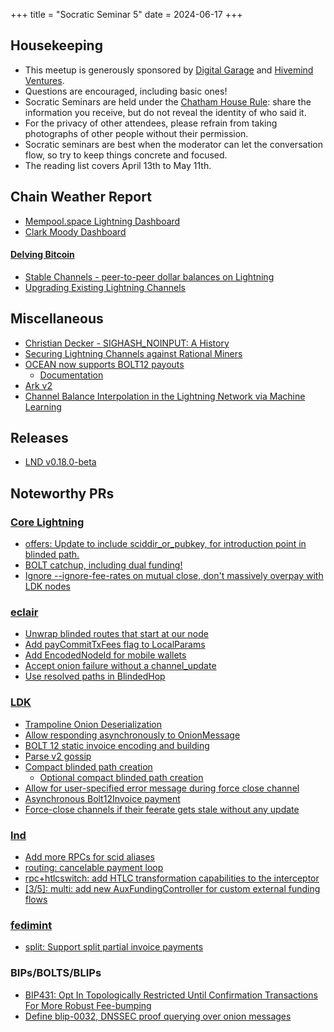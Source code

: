 +++
title = "Socratic Seminar 5"
date = 2024-06-17
+++

Housekeeping
------------

- This meetup is generously sponsored by [Digital Garage](https://dg717.com/) and [Hivemind Ventures](https://hivemind.vc).
- Questions are encouraged, including basic ones!
- Socratic Seminars are held under the [Chatham House Rule](https://www.chathamhouse.org/about-us/chatham-house-rule): share the information you receive, but do not reveal the identity of who said it.
- For the privacy of other attendees, please refrain from taking photographs of other people without their permission.
- Socratic seminars are best when the moderator can let the conversation flow, so try to keep things concrete and focused.
- The reading list covers April 13th to May 11th.


Chain Weather Report
--------------------

- [Mempool.space Lightning Dashboard](https://mempool.space/lightning)
- [Clark Moody Dashboard](https://bitcoin.clarkmoody.com/dashboard/)

#### [Delving Bitcoin](https://delvingbitcoin.org/)

- [Stable Channels - peer-to-peer dollar balances on Lightning](https://delvingbitcoin.org/t/stable-channels-peer-to-peer-dollar-balances-on-lightning/875)
- [Upgrading Existing Lightning Channels](https://delvingbitcoin.org/t/upgrading-existing-lightning-channels/881)

Miscellaneous
-------------
- [Christian Decker - SIGHASH_NOINPUT: A History](https://x.com/bergealex4/status/1786933357575606594)
- [Securing Lightning Channels against Rational Miners](https://eprint.iacr.org/2024/826)
- [OCEAN now supports BOLT12 payouts](https://njump.me/nevent1qqs8sz359u7ysd8hw39v99hlxl5zs7mzsrrw5rwpsctm0ufart2g0ngpp4mhxue69uhkummn9ekx7mqppamhxue69uhkummnw3ezumt0d5q3gamnwvaz7tmwdaehgu3wdau8gu3wv3jhvq3qqtvl2em0llpnnllffhat8zltugwwz97x79gfmxfz4qk52n6zpk3qn2uecg)
	- [Documentation](https://ocean.xyz/docs/lightning)
- [Ark v2](https://brqgoo.medium.com/introducing-ark-v2-2e7ab378e87b)
- [Channel Balance Interpolation in the Lightning Network via Machine Learning](https://arxiv.org/abs/2405.12087)

Releases
--------
- [LND v0.18.0-beta](https://github.com/lightningnetwork/lnd/releases/tag/v0.18.0-beta)


Noteworthy PRs
--------------

### [Core Lightning](https://github.com/ElementsProject/lightning)
- [offers: Update to include sciddir_or_pubkey, for introduction point in blinded path.](https://github.com/ElementsProject/lightning/pull/7212)
- [BOLT catchup, including dual funding!](https://github.com/ElementsProject/lightning/pull/7086)
- [Ignore --ignore-fee-rates on mutual close, don't massively overpay with LDK nodes](https://github.com/ElementsProject/lightning/pull/7252)

### [eclair](https://github.com/ACINQ/eclair/)
- [Unwrap blinded routes that start at our node](https://github.com/ACINQ/eclair/pull/2858)
- [Add payCommitTxFees flag to LocalParams](https://github.com/ACINQ/eclair/pull/2845)
- [Add EncodedNodeId for mobile wallets](https://github.com/ACINQ/eclair/pull/2867)
- [Accept onion failure without a channel_update](https://github.com/ACINQ/eclair/pull/2854)
- [Use resolved paths in BlindedHop](https://github.com/ACINQ/eclair/pull/2859)

### [LDK](https://github.com/lightningdevkit/rust-lightning)
- [Trampoline Onion Deserialization](https://github.com/lightningdevkit/rust-lightning/pull/3006)
- [Allow responding asynchronously to OnionMessage](https://github.com/lightningdevkit/rust-lightning/pull/2996)
- [BOLT 12 static invoice encoding and building](https://github.com/lightningdevkit/rust-lightning/pull/3082)
- [Parse v2 gossip](https://github.com/lightningdevkit/rust-lightning/pull/3098)
- [Compact blinded path creation](https://github.com/lightningdevkit/rust-lightning/pull/3011)
	- [Optional compact blinded path creation](https://github.com/lightningdevkit/rust-lightning/pull/3080)
- [Allow for user-specified error message during force close channel](https://github.com/lightningdevkit/rust-lightning/pull/2889)
- [Asynchronous Bolt12Invoice payment](https://github.com/lightningdevkit/rust-lightning/pull/3078)
- [Force-close channels if their feerate gets stale without any update ](https://github.com/lightningdevkit/rust-lightning/pull/3037)

### [lnd](https://github.com/lightningnetwork/lnd)
- [Add more RPCs for scid aliases](https://github.com/lightningnetwork/lnd/pull/8509)
- [routing: cancelable payment loop](https://github.com/lightningnetwork/lnd/pull/8734)
- [rpc+htlcswitch: add HTLC transformation capabilities to the interceptor]()
- [[3/5]: multi: add new AuxFundingController for custom external funding flows](https://github.com/lightningnetwork/lnd/pull/8622)

### [fedimint](https://github.com/fedimint/fedimint/pull/5391)
- [split: Support split partial invoice payments](https://github.com/fedimint/fedimint/pull/5391)

### BIPs/BOLTS/BLIPs
- [BIP431: Opt In Topologically Restricted Until Confirmation Transactions For More Robust Fee-bumping](https://github.com/bitcoin/bips/pull/1541)
- [Define blip-0032, DNSSEC proof querying over onion messages](https://github.com/lightning/blips/pull/32)

